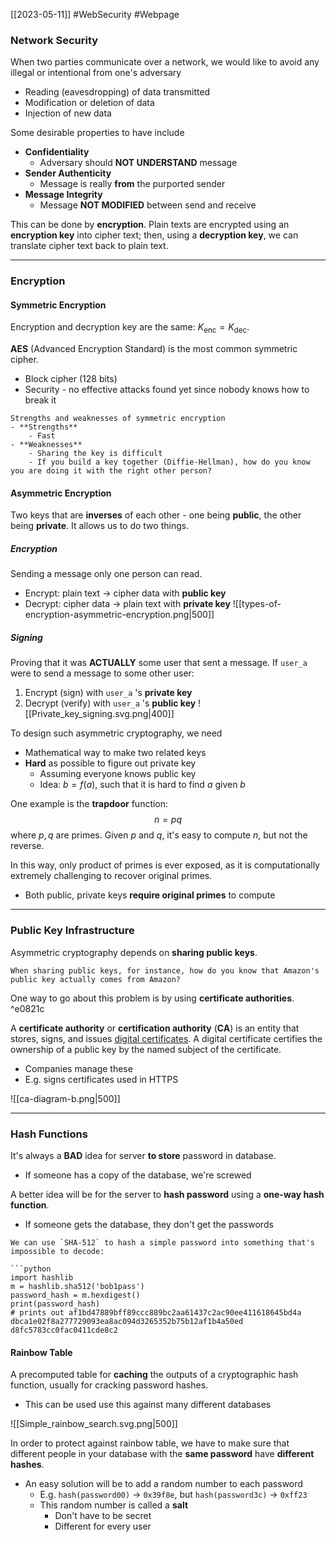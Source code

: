 [[2023-05-11]] #WebSecurity #Webpage 

### Network Security
When two parties communicate over a network, we would like to avoid any illegal or intentional from one's adversary
- Reading (eavesdropping) of data transmitted
- Modification or deletion of data
- Injection of new data

Some desirable properties to have include
- **Confidentiality**
	- Adversary should **NOT UNDERSTAND** message
- **Sender Authenticity**
	- Message is really **from** the purported sender
- **Message Integrity**
	- Message **NOT MODIFIED** between send and receive

This can be done by **encryption**. Plain texts are encrypted using an **encryption key** into cipher text; then, using a **decryption key**, we can translate cipher text back to plain text.

---
### Encryption
#### Symmetric Encryption
Encryption and decryption key are the same: $K_{\text{enc}}=K_{\text{dec}}$.

**AES** (Advanced Encryption Standard) is the most common symmetric cipher.
- Block cipher (128 bits)
- Security - no effective attacks found yet since nobody knows how to break it

```ad-summary
Strengths and weaknesses of symmetric encryption
- **Strengths**
	- Fast
- **Weaknesses**
	- Sharing the key is difficult
	- If you build a key together (Diffie-Hellman), how do you know you are doing it with the right other person?
```

#### Asymmetric Encryption
Two keys that are **inverses** of each other - one being **public**, the other being **private**. It allows us to do two things.

##### Encryption
Sending a message only one person can read.
- Encrypt: plain text $\to$ cipher data with **public key**
- Decrypt: cipher data $\to$ plain text with **private key**
![[types-of-encryption-asymmetric-encryption.png|500]]

##### Signing
Proving that it was **ACTUALLY** some user that sent a message. If `user_a` were to send a message to some other user:
1. Encrypt (sign) with `user_a` 's **private key**
2. Decrypt (verify) with `user_a` 's **public key**
![[Private_key_signing.svg.png|400]]

To design such asymmetric cryptography, we need
- Mathematical way to make two related keys
- **Hard** as possible to figure out private key
	- Assuming everyone knows public key
	- Idea: $b=f(a)$, such that it is hard to find $a$ given $b$

One example is the **trapdoor** function:
$$n=pq$$
where $p,q$ are primes. Given $p$ and $q$, it's easy to compute $n$, but not the reverse.

In this way, only product of primes is ever exposed, as it is computationally extremely challenging to recover original primes. 
- Both public, private keys **require original primes** to compute

---

### Public Key Infrastructure
Asymmetric cryptography depends on **sharing public keys**.

```ad-question
When sharing public keys, for instance, how do you know that Amazon's public key actually comes from Amazon?
```

One way to go about this problem is by using **certificate authorities**. ^e0821c

A **certificate authority** or **certification authority** (**CA**) is an entity that stores, signs, and issues [digital certificates]( https://en.wikipedia.org/wiki/Public_key_certificate "Public key certificate"). A digital certificate certifies the ownership of a public key by the named subject of the certificate.
- Companies manage these
- E.g. signs certificates used in HTTPS

![[ca-diagram-b.png|500]]

---

### Hash Functions
It's always a **BAD** idea for server **to store** password in database.
- If someone has a copy of the database, we're screwed

A better idea will be for the server to **hash password** using a **one-way hash function**.
- If someone gets the database, they don't get the passwords

```ad-example
We can use `SHA-512` to hash a simple password into something that's impossible to decode:

```python
import hashlib  
m = hashlib.sha512('bob1pass') 
password_hash = m.hexdigest() 
print(password_hash)
# prints out af1bd47889bff89ccc889bc2aa61437c2ac90ee411618645bd4a dbca1e02f8a277729093ea8ac094d3265352b75b12af1b4a50ed d8fc5783cc0fac0411cde8c2
```

#### Rainbow Table
A precomputed table for **caching** the outputs of a cryptographic hash function, usually for cracking password hashes.
- This can be used use this against many different databases

![[Simple_rainbow_search.svg.png|500]]

In order to protect against rainbow table, we have to make sure that different people in your database with the **same password** have **different hashes**.
- An easy solution will be to add a random number to each password
	- E.g. `hash(password00)` $\to$ `0x39f8e`, but `hash(password3c)` $\to$ `0xff23`
	- This random number is called a **salt**
		- Don't have to be secret
		- Different for every user
